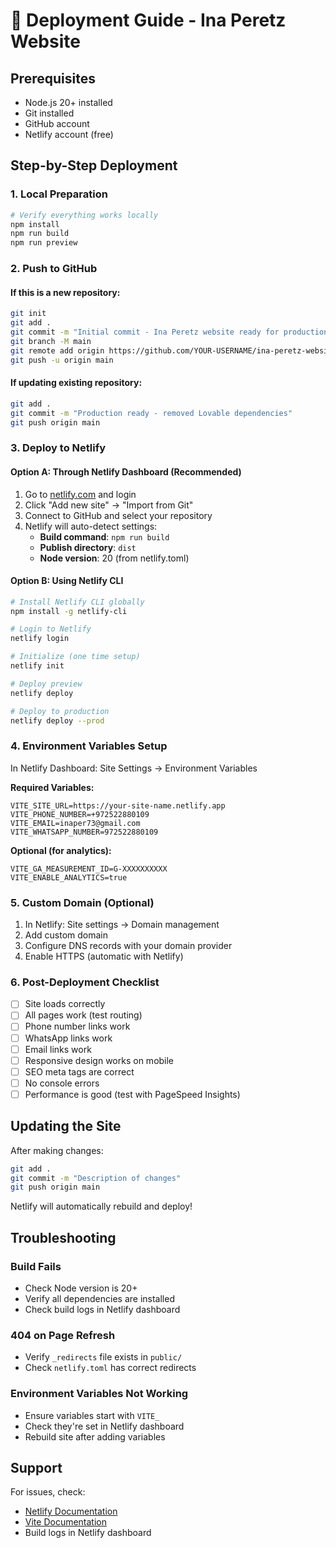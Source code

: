 # 🚀 Deployment Guide - Ina Peretz Website

## Prerequisites
- Node.js 20+ installed
- Git installed
- GitHub account
- Netlify account (free)

## Step-by-Step Deployment

### 1. Local Preparation
```bash
# Verify everything works locally
npm install
npm run build
npm run preview
```

### 2. Push to GitHub

#### If this is a new repository:
```bash
git init
git add .
git commit -m "Initial commit - Ina Peretz website ready for production"
git branch -M main
git remote add origin https://github.com/YOUR-USERNAME/ina-peretz-website.git
git push -u origin main
```

#### If updating existing repository:
```bash
git add .
git commit -m "Production ready - removed Lovable dependencies"
git push origin main
```

### 3. Deploy to Netlify

#### Option A: Through Netlify Dashboard (Recommended)
1. Go to [netlify.com](https://netlify.com) and login
2. Click "Add new site" → "Import from Git"
3. Connect to GitHub and select your repository
4. Netlify will auto-detect settings:
   - **Build command**: `npm run build`
   - **Publish directory**: `dist`
   - **Node version**: 20 (from netlify.toml)

#### Option B: Using Netlify CLI
```bash
# Install Netlify CLI globally
npm install -g netlify-cli

# Login to Netlify
netlify login

# Initialize (one time setup)
netlify init

# Deploy preview
netlify deploy

# Deploy to production
netlify deploy --prod
```

### 4. Environment Variables Setup

In Netlify Dashboard: Site Settings → Environment Variables

**Required Variables:**
```
VITE_SITE_URL=https://your-site-name.netlify.app
VITE_PHONE_NUMBER=+972522880109
VITE_EMAIL=inaper73@gmail.com
VITE_WHATSAPP_NUMBER=972522880109
```

**Optional (for analytics):**
```
VITE_GA_MEASUREMENT_ID=G-XXXXXXXXXX
VITE_ENABLE_ANALYTICS=true
```

### 5. Custom Domain (Optional)

1. In Netlify: Site settings → Domain management
2. Add custom domain
3. Configure DNS records with your domain provider
4. Enable HTTPS (automatic with Netlify)

### 6. Post-Deployment Checklist

- [ ] Site loads correctly
- [ ] All pages work (test routing)
- [ ] Phone number links work
- [ ] WhatsApp links work
- [ ] Email links work
- [ ] Responsive design works on mobile
- [ ] SEO meta tags are correct
- [ ] No console errors
- [ ] Performance is good (test with PageSpeed Insights)

## Updating the Site

After making changes:
```bash
git add .
git commit -m "Description of changes"
git push origin main
```

Netlify will automatically rebuild and deploy!

## Troubleshooting

### Build Fails
- Check Node version is 20+
- Verify all dependencies are installed
- Check build logs in Netlify dashboard

### 404 on Page Refresh
- Verify `_redirects` file exists in `public/`
- Check `netlify.toml` has correct redirects

### Environment Variables Not Working
- Ensure variables start with `VITE_`
- Check they're set in Netlify dashboard
- Rebuild site after adding variables

## Support
For issues, check:
- [Netlify Documentation](https://docs.netlify.com)
- [Vite Documentation](https://vitejs.dev)
- Build logs in Netlify dashboard
